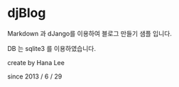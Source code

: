 djBlog
======

Markdown 과 dJango를 이용하여 블로그 만들기 샘플 입니다.

DB 는 sqlite3 를 이용하였습니다.

create by Hana Lee

since 2013 / 6 / 29
